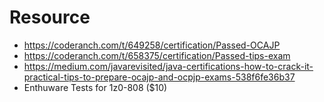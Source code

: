 # Resource
  - https://coderanch.com/t/649258/certification/Passed-OCAJP
  - https://coderanch.com/t/658375/certification/Passed-tips-exam
  - https://medium.com/javarevisited/java-certifications-how-to-crack-it-practical-tips-to-prepare-ocajp-and-ocpjp-exams-538f6fe36b37
  - Enthuware Tests for 1z0-808 ($10)
  
